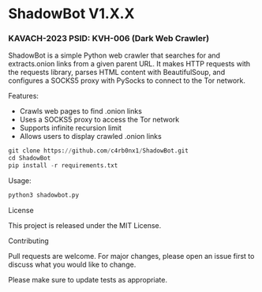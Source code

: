 # ShadowBot V1.X.X
### KAVACH-2023 PSID: KVH-006 (Dark Web Crawler)

ShadowBot is a simple Python web crawler that searches for and extracts.onion links from a given parent URL. It makes HTTP requests with the requests library, parses HTML content with BeautifulSoup, and configures a SOCKS5 proxy with PySocks to connect to the Tor network.

Features:
- Crawls web pages to find .onion links
- Uses a SOCKS5 proxy to access the Tor network
- Supports infinite recursion limit
- Allows users to display crawled .onion links


```python
git clone https://github.com/c4rb0nx1/ShadowBot.git
cd ShadowBot
pip install -r requirements.txt
```

Usage:
```python
python3 shadowbot.py
```
License

This project is released under the MIT License.

Contributing

Pull requests are welcome. For major changes, please open an issue first to discuss what you would like to change.

Please make sure to update tests as appropriate.
